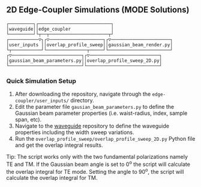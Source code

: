 ## 2D Edge-Coupler Simulations (MODE Solutions)

    ┌─────────┐┌───────────────────────────┐                      
    │waveguide││edge_coupler               │                      
    └─────────┘└┬──┬──────────────────────┬┘                      
    ┌───────────▽┐┌▽────────────────────┐┌▽──────────────────────┐
    │user_inputs ││overlap_profile_sweep││gaussian_beam_render.py│
    └┬───────────┘└───────────────┬─────┘└───────────────────────┘
    ┌▽──────────────────────────┐┌▽──────────────────────────┐    
    │gaussian_beam_parameters.py││overlap_profile_sweep_2D.py│    
    └───────────────────────────┘└───────────────────────────┘    

### Quick Simulation Setup

1. After downloading the repository, navigate through the `edge-coupler/user_inputs/` directory.
2. Edit the parameter file `gausian_beam_parameters.py` to define the Gaussian beam parameter properties (i.e. waist-radius, index, sample span, etc). 
3. Navigate to the [waveguide](../waveguide) repository to define the waveguide properties including the width sweep variations. 
4. Run the `overlap_profile_sweep/overlap_profile_sweep_2D.py` Python file and get the overlap integral results.

Tip: The script works only with the two fundamental polarizations namely TE and TM. If the Gaussian beam angle is set to 0<sup>o</sup> the script will calculate the overlap integral for TE mode. Setting the angle to 90<sup>o</sup>, the script will calculate the overlap integral for TM.
